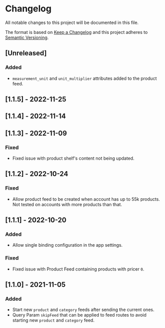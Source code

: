 # Changelog

All notable changes to this project will be documented in this file.

The format is based on [Keep a Changelog](http://keepachangelog.com/en/1.0.0/)
and this project adheres to [Semantic Versioning](http://semver.org/spec/v2.0.0.html).

## [Unreleased]

### Added

- `measurement_unit` and `unit_multiplier` attributes added to the product feed.

## [1.1.5] - 2022-11-25

## [1.1.4] - 2022-11-14

## [1.1.3] - 2022-11-09

### Fixed

- Fixed issue with product shelf's content not being updated.

## [1.1.2] - 2022-10-24

### Fixed

- Allow product feed to be created when account has up to 55k products. Not tested on accounts with more products than that.

## [1.1.1] - 2022-10-20

### Added

- Allow single binding configuration in the app settings.

### Fixed

- Fixed issue with Product Feed containing products with pricer `0`.

## [1.1.0] - 2021-11-05

### Added

- Start new `product` and `category` feeds after sending the current ones.
- Query Param `skipFeed` that can be applied to feed routes to avoid starting new `product` and `category` feed.
